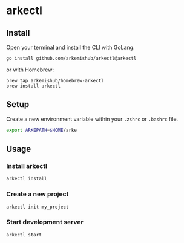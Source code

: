 # arkectl

## Install

Open your terminal and install the CLI with GoLang:

```
go install github.com/arkemishub/arkectl@arkectl
```

or with Homebrew:

```
brew tap arkemishub/homebrew-arkectl
brew install arkectl
```

## Setup

Create a new environment variable within your `.zshrc` or `.bashrc` file.

```bash
export ARKEPATH=$HOME/arke
```

## Usage

### Install arkectl

```bash
arkectl install
```

### Create a new project

```bash
arkectl init my_project
```

### Start development server

```bash
arkectl start
```
